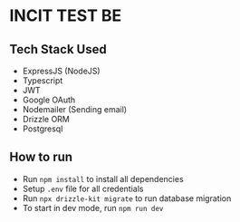 # INCIT TEST BE

## Tech Stack Used
- ExpressJS (NodeJS)
- Typescript
- JWT
- Google OAuth
- Nodemailer (Sending email)
- Drizzle ORM
- Postgresql

## How to run
- Run `npm install` to install all dependencies
- Setup `.env` file for all credentials
- Run `npx drizzle-kit migrate` to run database migration
- To start in dev mode, run `npm run dev`
